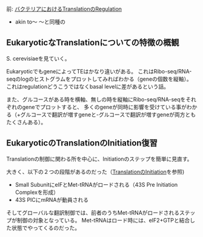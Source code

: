 前: [バクテリアにおけるTranslationのRegulation](バクテリアにおけるTranslationのRegulation.md)

- akin to〜 〜と同種の

## EukaryoticなTranslationについての特徴の概観

S. cerevisiaeを見ていく。

EukaryoticでもgeneによってTEはかなり違いがある。
これはRibo-seq/RNA-seqのlogのヒストグラムをプロットしてみればわかる（geneの個数を縦軸）。
これはregulationどうこうではなくbasal levelに差があるという話。

また、グルコースがある時を横軸、無しの時を縦軸にRibo-seq/RNA-seqをそれぞれのgeneでプロットすると、
多くのgeneが同時に影響を受けている事がわかる（+グルコースで翻訳が増すgeneと-グルコースで翻訳が増すgeneが両方ともたくさんある）。

## EukaryoticのTranslationのInitiation復習

Translationの制御に関わる所を中心に、Initiationのステップを簡単に見直す。

大きく、以下の２つの段階があるのだった（[TranslationのInitiation](TranslationのInitiation.md)を参照)

- Small SubunitにeIFとMet-tRNAがロードされる（43S Pre Initiation Complexを形成）
- 43S PICにmRNAが動員される

そしてグローバルな翻訳制御では、前者のうちMet-tRNAがロードされるステップが制御の対象となっている。
Met-tRNAはロード時には、eIF2+GTPと結合した状態でやってくるのだった。

